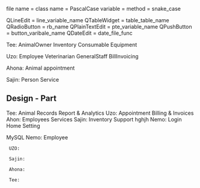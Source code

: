 file name = class name =  PascalCase
variable = method = snake_case

QLineEdit = line_variable_name
QTableWidget = table_table_name
QRadioButton = rb_name
QPlainTextEdit = pte_variable_name
QPushButton = button_varibale_name
QDateEdit = date_file_func

Tee: 
   AnimalOwner
   Inventory
   Consumable
   Equipment
    
Uzo:
    Employee
    Veterinarian
    GeneralStaff
    BillInvoicing
    
Ahona:
     Animal
     appointment

Sajin:
     Person
     Service
     
Design - Part
---------------
Tee:
     Animal Records
     Report & Analytics
Uzo:
     Appointment
     Billing & Invoices
Ahon:
     Employees
     Services
Sajin:
     Inventory
     Support
     hghjh
Nemo:
     Login
     Home
     Setting

MySQL
     Nemo: 
          Employee

     UZO: 

     Sajin: 

     Ahona: 

     Tee: 
    
    
